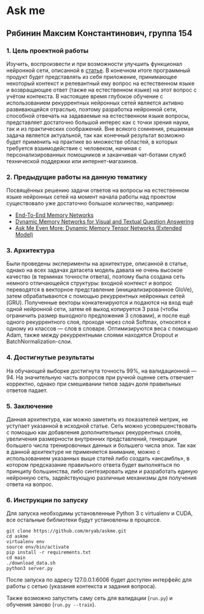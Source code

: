 # Ask me
## Рябинин Максим Константинович, группа 154

### 1. Цель проектной работы
  
  Изучить, воспроизвести и при возможности улучшить функционал нейронной сети, описанной в [статье](https://arxiv.org/pdf/1506.07285.pdf). В конечном итоге программный продукт будет представлять из себя приложение, принимающее некоторый контекст и релевантный ему вопрос на естественном языке и возвращающее ответ (также на естественном языке) на этот вопрос с учётом контекста. В настоящее время глубокое обучение с использованием рекуррентных нейронных сетей является активно развивающейся отраслью, поэтому разработка нейронной сети, способной отвечать на задаваемые на естественном языке вопросы, представляет достаточно большой интерес как с точки зрения науки, так и из практических соображений. Вне всякого сомнения, решаемая задача является актуальной, так как конечный результат возможно будет применить на практике во множестве областей, в которых требуется взаимодействие с человеком, начиная с персонализированных помощников и заканчивая чат-ботами служб технической поддержки или интернет-магазинов.

### 2. Предыдущие работы на данную тематику

Посвящённых решению задачи ответов на вопросы на естественном языке нейронных сетей на момент начала работы над проектом существовало уже достаточно большое количество, например: 
* [End-To-End Memory Networks](https://arxiv.org/abs/1503.08895)
* [Dynamic Memory Networks for Visual and Textual Question Answering](https://arxiv.org/abs/1603.01417)
* [Ask Me Even More: Dynamic Memory Tensor Networks (Extended Model)](https://arxiv.org/abs/1703.03939)

### 3. Архитектура

Были проведены эксперименты на архитектуре, описанной в статье, однако на всех задачах датасета модель давала не очень высокое качество (в терминах точности ответа), поэтому была создана сеть немного отличающейся структуры: входной контекст и вопрос переводятся в векторное представление (инициализированное GloVe), затем обрабатываются с помощью рекуррентных нейронных сетей (GRU). Полученные векторы конкатенируются и подаются на вход ещё одной нейронной сети, затем её выход копируется 3 раза (чтобы ограничить размер выходного предложения 3 словами), и после ещё одного рекуррентного слоя, проходя через слой Softmax, относятся к одному из классов — слов в словаре. Оптимизируются веса с помощью Adam, также между рекуррентными слоями находятся Dropout и BatchNormalization-слои.

### 4. Достигнутые результаты

На обучающей выборке достигнута точность 99%, на валидационной — 94. На значительную часть вопросов при ручной оценке сеть отвечает корректно, однако при смешивании типов задач доля правильных ответов падает.

### 5. Заключение

Данная архитектура, как можно заметить из показателей метрик, не уступает указанной в исходной статье. Сеть можно усовершенствовать с помощью как добавления дополнительных рекуррентных слоёв, увеличения размерности внутренних представлений, генерации большего числа тренировочных данных и большего числа эпох. Так как в данной архитектуре не применяется внимание, можно с использованием указанных выше статей либо создать «ансамбль», в котором предсказание правильного ответа будет выполняться по принципу большинства, либо синтезировать идеи и разработать единую нейронную сеть, задействующую различные механизмы для получения ответа на вопрос.

### 6. Инструкции по запуску

Для запуска необходимы установленные Python 3 с virtualenv и CUDA, все остальные библиотеки будут установлены в процессе.

```
git clone https://github.com/mryab/askme.git
cd askme
virtualenv env
source env/bin/activate
pip install -r requirements.txt
cd main
./download_data.sh
python3 server.py
```
После запуска по адресу 127.0.0.1:6006 будет доступен интерфейс для работы с сетью (указания контекста и задания вопроса).

Также возможно запустить саму сеть для валидации (```run.py```) и обучения заново (```run.py --train```).
